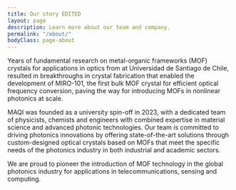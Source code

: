 ```yaml
---
title: Our story EDITED
layout: page
description: Learn more about our team and company.
permalink: "/about/"
bodyClass: page-about
---
```


Years of fundamental research on metal-organic frameworks (MOF) crystals for applications in optics from at Universidad de Santiago de Chile, resulted in breakthroughs in crystal fabrication that enabled the development of MIRO-101, the first bulk MOF crystal for efficient optical frequency conversion, paving the way for introducing MOFs in nonlinear photonics at scale.

MAQI was founded as a university spin-off in 2023, with a dedicated team of physicists, chemists and engineers with combined expertise in material science and advanced photonic technologies. Our team is committed to driving photonics innovations by offering state-of-the-art solutions through custom-designed optical crystals based on MOFs that meet the specific needs of the photonics industry in both industrial and academic sectors. 

We are proud to pioneer the introduction of MOF technology in the global photonics industry for applications in telecommunications, sensing and computing.
